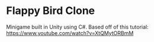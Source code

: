 # Flappy Bird Clone

Minigame built in Unity using C#. Based off of this tutorial: https://www.youtube.com/watch?v=XtQMytORBmM
